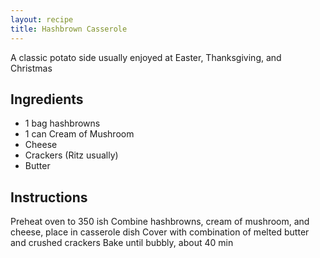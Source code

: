 ```yaml
---
layout: recipe
title: Hashbrown Casserole
---
```


A classic potato side usually enjoyed at Easter, Thanksgiving, and Christmas

## Ingredients
* 1 bag hashbrowns
* 1 can Cream of Mushroom
* Cheese
* Crackers (Ritz usually)
* Butter

## Instructions
Preheat oven to 350 ish
Combine hashbrowns, cream of mushroom, and cheese, place in casserole dish
Cover with combination of melted butter and crushed crackers
Bake until bubbly, about 40 min
